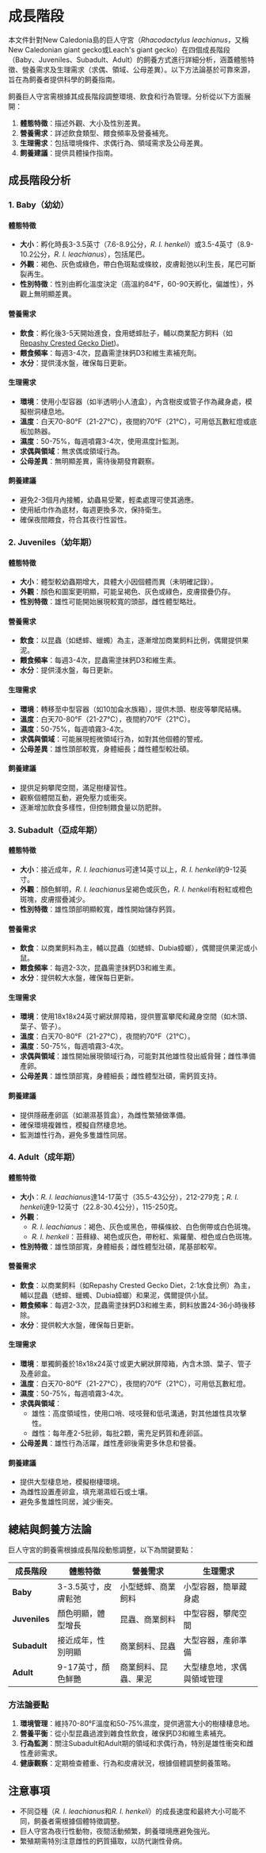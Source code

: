 # 成長階段

本文件針對New Caledonia島的巨人守宮（*Rhacodactylus leachianus*，又稱New Caledonian giant gecko或Leach's giant gecko）在四個成長階段（Baby、Juveniles、Subadult、Adult）的飼養方式進行詳細分析，涵蓋體態特徵、營養需求及生理需求（求偶、領域、公母差異）。以下方法論基於可靠來源，旨在為飼養者提供科學的飼養指南。

飼養巨人守宮需根據其成長階段調整環境、飲食和行為管理。分析從以下方面展開：
1. **體態特徵**：描述外觀、大小及性別差異。
2. **營養需求**：詳述飲食類型、餵食頻率及營養補充。
3. **生理需求**：包括環境條件、求偶行為、領域需求及公母差異。
4. **飼養建議**：提供具體操作指南。

## 成長階段分析

### 1. Baby（幼幼）
#### 體態特徵
- **大小**：孵化時長3-3.5英寸（7.6-8.9公分，*R. l. henkeli*）或3.5-4英寸（8.9-10.2公分，*R. l. leachianus*），包括尾巴。
- **外觀**：褐色、灰色或綠色，帶白色斑點或條紋，皮膚鬆弛以利生長，尾巴可斷裂再生。
- **性別特徵**：性別由孵化溫度決定（高溫約84°F，60-90天孵化，偏雄性），外觀上無明顯差異。

#### 營養需求
- **飲食**：孵化後3-5天開始進食，食用蟋蟀肚子，輔以商業配方飼料（如[Repashy Crested Gecko Diet](https://reptilesmagazine.com/new-caledonian-giant-gecko-care-sheet/))。
- **餵食頻率**：每週3-4次，昆蟲需塗抹鈣D3和維生素補充劑。
- **水分**：提供淺水盤，確保每日更新。

#### 生理需求
- **環境**：使用小型容器（如半透明小人渣盒），內含樹皮或管子作為藏身處，模擬樹洞棲息地。
- **溫度**：白天70-80°F（21-27°C），夜間約70°F（21°C），可用低瓦數紅燈或底板加熱器。
- **濕度**：50-75%，每週噴霧3-4次，使用濕度計監測。
- **求偶與領域**：無求偶或領域行為。
- **公母差異**：無明顯差異，需待後期發育觀察。

#### 飼養建議
- 避免2-3個月內接觸，幼蟲易受驚，輕柔處理可使其適應。
- 使用紙巾作為底材，每週更換多次，保持衛生。
- 確保夜間餵食，符合其夜行性習性。

### 2. Juveniles（幼年期）
#### 體態特徵
- **大小**：體型較幼蟲期增大，具體大小因個體而異（未明確記錄）。
- **外觀**：顏色和圖案更明顯，可能呈褐色、灰色或綠色，皮膚摺疊仍存。
- **性別特徵**：雄性可能開始展現較寬的頭部，雌性體型略壯。

#### 營養需求
- **飲食**：以昆蟲（如蟋蟀、蠟蠋）為主，逐漸增加商業飼料比例，偶爾提供果泥。
- **餵食頻率**：每週3-4次，昆蟲需塗抹鈣D3和維生素。
- **水分**：提供淺水盤，每日更新。

#### 生理需求
- **環境**：轉移至中型容器（如10加侖水族箱），提供木頭、樹皮等攀爬結構。
- **溫度**：白天70-80°F（21-27°C），夜間約70°F（21°C）。
- **濕度**：50-75%，每週噴霧3-4次。
- **求偶與領域**：可能展現輕微領域行為，如對其他個體的警戒。
- **公母差異**：雄性頭部較寬，身體細長；雌性體型較壯碩。

#### 飼養建議
- 提供足夠攀爬空間，滿足樹棲習性。
- 觀察個體間互動，避免壓力或衝突。
- 逐漸增加飲食多樣性，但控制餵食量以防肥胖。

### 3. Subadult（亞成年期）
#### 體態特徵
- **大小**：接近成年，*R. l. leachianus*可達14英寸以上，*R. l. henkeli*約9-12英寸。
- **外觀**：顏色鮮明，*R. l. leachianus*呈褐色或灰色，*R. l. henkeli*有粉紅或橙色斑塊，皮膚摺疊減少。
- **性別特徵**：雄性頭部明顯較寬，雌性開始儲存鈣質。

#### 營養需求
- **飲食**：以商業飼料為主，輔以昆蟲（如蟋蟀、Dubia蟑螂），偶爾提供果泥或小鼠。
- **餵食頻率**：每週2-3次，昆蟲需塗抹鈣D3和維生素。
- **水分**：提供較大水盤，確保每日更新。

#### 生理需求
- **環境**：使用18x18x24英寸網狀屏障箱，提供豐富攀爬和藏身空間（如木頭、葉子、管子）。
- **溫度**：白天70-80°F（21-27°C），夜間約70°F（21°C）。
- **濕度**：50-75%，每週噴霧3-4次。
- **求偶與領域**：雄性開始展現領域行為，可能對其他雄性發出威脅聲；雌性準備產卵。
- **公母差異**：雄性頭部寬，身體細長；雌性體型壯碩，需鈣質支持。

#### 飼養建議
- 提供隱蔽產卵區（如潮濕基質盒），為雌性繁殖做準備。
- 確保環境複雜性，模擬自然棲息地。
- 監測雄性行為，避免多隻雄性同居。

### 4. Adult（成年期）
#### 體態特徵
- **大小**：*R. l. leachianus*達14-17英寸（35.5-43公分），212-279克；*R. l. henkeli*達9-12英寸（22.8-30.4公分），115-250克。
- **外觀**：
  - *R. l. leachianus*：褐色、灰色或黑色，帶橫條紋、白色側帶或白色斑塊。
  - *R. l. henkeli*：苔蘚綠、褐色或灰色，帶粉紅、紫羅蘭、橙色或白色斑塊。
- **性別特徵**：雄性頭部寬，身體細長；雌性體型壯碩，尾基部較窄。

#### 營養需求
- **飲食**：以商業飼料（如Repashy Crested Gecko Diet，2:1水食比例）為主，輔以昆蟲（蟋蟀、蠟蠋、Dubia蟑螂）和果泥，偶爾提供小鼠。
- **餵食頻率**：每週2-3次，昆蟲需塗抹鈣D3和維生素，飼料放置24-36小時後移除。
- **水分**：提供較大水盤，確保每日更新。

#### 生理需求
- **環境**：單獨飼養於18x18x24英寸或更大網狀屏障箱，內含木頭、葉子、管子及產卵盒。
- **溫度**：白天70-80°F（21-27°C），夜間約70°F（21°C），可用低瓦數紅燈。
- **濕度**：50-75%，每週噴霧3-4次。
- **求偶與領域**：
  - 雄性：高度領域性，使用口哨、吱吱聲和低吼溝通，對其他雄性具攻擊性。
  - 雌性：每年產2-5批卵，每批2顆，需充足鈣質和產卵區。
- **公母差異**：雄性行為活躍，雌性產卵後需更多休息和營養。

#### 飼養建議
- 提供大型棲息地，模擬樹棲環境。
- 為雌性設置產卵盒，填充潮濕蛭石或土壤。
- 避免多隻雄性同居，減少衝突。

## 總結與飼養方法論
巨人守宮的飼養需根據成長階段動態調整，以下為關鍵要點：

| **成長階段** | **體態特徵** | **營養需求** | **生理需求** |
|--------------|--------------|--------------|--------------|
| **Baby**     | 3-3.5英寸，皮膚鬆弛 | 小型蟋蟀、商業飼料 | 小型容器，簡單藏身處 |
| **Juveniles** | 顏色明顯，體型增長 | 昆蟲、商業飼料 | 中型容器，攀爬空間 |
| **Subadult** | 接近成年，性別明顯 | 商業飼料、昆蟲 | 大型容器，產卵準備 |
| **Adult**     | 9-17英寸，顏色鮮艷 | 商業飼料、昆蟲、果泥 | 大型棲息地，求偶與領域管理 |

### 方法論要點
1. **環境管理**：維持70-80°F溫度和50-75%濕度，提供適當大小的樹棲棲息地。
2. **營養平衡**：從小型昆蟲過渡到雜食性飲食，確保鈣D3和維生素補充。
3. **行為監測**：關注Subadult和Adult期的領域和求偶行為，特別是雄性衝突和雌性產卵需求。
4. **健康觀察**：定期檢查體重、行為和皮膚狀況，根據個體調整飼養策略。

## 注意事項
- 不同亞種（*R. l. leachianus*和*R. l. henkeli*）的成長速度和最終大小可能不同，飼養者需根據個體特徵調整。
- 巨人守宮為夜行性動物，夜間活動頻繁，飼養環境應避免強光。
- 繁殖期需特別注意雌性的鈣質攝取，以防代謝性骨病。
